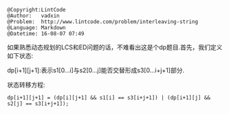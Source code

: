 ```
@Copyright:LintCode
@Author:   vadxin
@Problem:  http://www.lintcode.com/problem/interleaving-string
@Language: Markdown
@Datetime: 16-08-07 07:49
```

  如果熟悉动态规划的LCS和ED问题的话，不难看出这是个dp题目.首先，我们定义如下状态:

dp[i+1][j+1]:表示s1[0...i]与s2[0...j]能否交替形成s3[0...i+j+1]部分.

状态转移方程:

    dp[i+1][j+1] = (dp[i][j+1] && s1[i] == s3[i+j+1]) | (dp[i+1][j] && s2[j] == s3[i+j+1]);